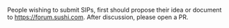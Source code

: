 People wishing to submit SIPs, first should propose their idea or document to https://forum.sushi.com. After discussion, please open a PR. 
